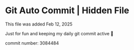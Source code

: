 # Git Auto Commit | Hidden File

This file was added Feb 12, 2025

Just for fun and keeping my daily git commit active 🤪

commit number: 3084484
